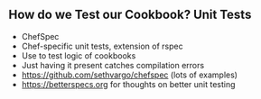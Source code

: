 ## How do we Test our Cookbook? Unit Tests
* ChefSpec
 * Chef-specific unit tests, extension of rspec
 * Use to test logic of cookbooks
 * Just having it present catches compilation errors
 * <https://github.com/sethvargo/chefspec> (lots of examples)
 * <https://betterspecs.org> for thoughts on better unit testing
